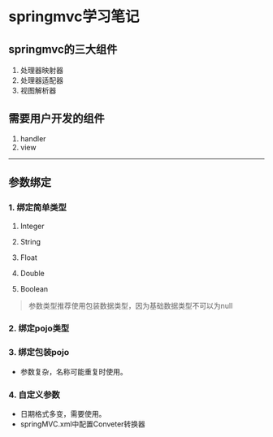 # springmvc学习笔记

## springmvc的三大组件

1. 处理器映射器
2. 处理器适配器
3. 视图解析器

## 需要用户开发的组件

1. handler
2. view

------

## 参数绑定

### 1. 绑定简单类型

1. Integer

2. String

3. Float

4. Double

5. Boolean

> 参数类型推荐使用包装数据类型，因为基础数据类型不可以为null

### 2. 绑定pojo类型

### 3. 绑定包装pojo

- 参数复杂，名称可能重复时使用。

### 4. 自定义参数

- 日期格式多变，需要使用。
- springMVC.xml中配置Conveter转换器